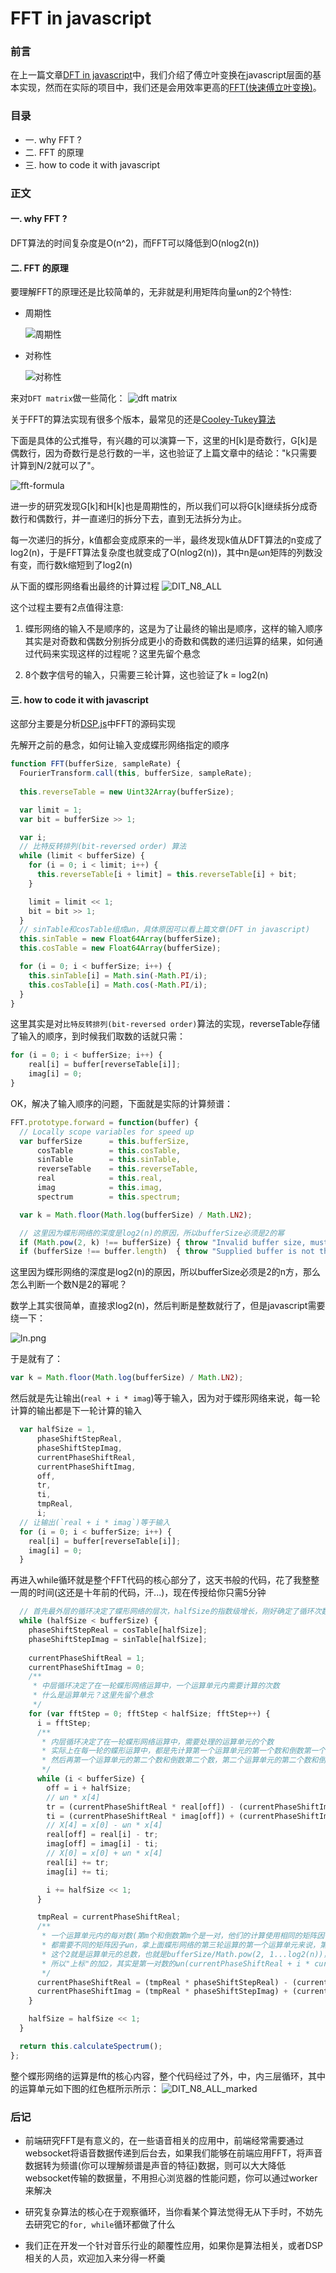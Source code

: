 FFT in javascript
========

### 前言

在上一篇文章[DFT in javascript](../dft-in-javascript/dft-in-javascript.md)中，我们介绍了傅立叶变换在javascript层面的基本实现，然而在实际的项目中，我们还是会用效率更高的[FFT(快速傅立叶变换)](https://zh.wikipedia.org/wiki/%E5%BF%AB%E9%80%9F%E5%82%85%E9%87%8C%E5%8F%B6%E5%8F%98%E6%8D%A2)。

### 目录

  - 一. why FFT ?
  - 二. FFT 的原理
  - 三. how to code it with javascript

### 正文

#### 一. why FFT ?
DFT算法的时间复杂度是O(n^2)，而FFT可以降低到O(nlog2(n))

#### 二. FFT 的原理

要理解FFT的原理还是比较简单的，无非就是利用矩阵向量ωn的2个特性:
- 周期性

  ![周期性](../dft-in-javascript/img/dft-periodic.svg)

- 对称性

  ![对称性](../dft-in-javascript/img/dft-symmetry.svg)

来对`DFT matrix`做一些简化：
![dft matrix](../dft-in-javascript/img/matrix.png)

关于FFT的算法实现有很多个版本，最常见的还是[Cooley-Tukey算法](https://zh.wikipedia.org/wiki/%E5%BA%93%E5%88%A9%EF%BC%8D%E5%9B%BE%E5%9F%BA%E5%BF%AB%E9%80%9F%E5%82%85%E9%87%8C%E5%8F%B6%E5%8F%98%E6%8D%A2%E7%AE%97%E6%B3%95)

下面是具体的公式推导，有兴趣的可以演算一下，这里的H[k]是奇数行，G[k]是偶数行，因为奇数行是总行数的一半，这也验证了上篇文章中的结论："k只需要计算到N/2就可以了"。

![fft-formula](./img/fft-formula.png)

进一步的研究发现G[k]和H[k]也是周期性的，所以我们可以将G[k]继续拆分成奇数行和偶数行，并一直递归的拆分下去，直到无法拆分为止。

每一次递归的拆分，k值都会变成原来的一半，最终发现k值从DFT算法的n变成了log2(n)，于是FFT算法复杂度也就变成了O(nlog2(n))，其中n是ωn矩阵的列数没有变，而行数k缩短到了log2(n)

从下面的蝶形网络看出最终的计算过程
![DIT_N8_ALL](./img/DIT_N8_ALL.png)

这个过程主要有2点值得注意:

1. 蝶形网络的输入不是顺序的，这是为了让最终的输出是顺序，这样的输入顺序其实是对奇数和偶数分别拆分成更小的奇数和偶数的递归运算的结果，如何通过代码来实现这样的过程呢？这里先留个悬念

2. 8个数字信号的输入，只需要三轮计算，这也验证了k = log2(n)

#### 三. how to code it with javascript

这部分主要是分析[DSP.js](https://github.com/corbanbrook/dsp.js/)中FFT的源码实现

先解开之前的悬念，如何让输入变成蝶形网络指定的顺序

```ts
function FFT(bufferSize, sampleRate) {
  FourierTransform.call(this, bufferSize, sampleRate);
   
  this.reverseTable = new Uint32Array(bufferSize);

  var limit = 1;
  var bit = bufferSize >> 1;

  var i;
  // 比特反转排列(bit-reversed order) 算法
  while (limit < bufferSize) {
    for (i = 0; i < limit; i++) {
      this.reverseTable[i + limit] = this.reverseTable[i] + bit;
    }

    limit = limit << 1;
    bit = bit >> 1;
  }
  // sinTable和cosTable组成ωn，具体原因可以看上篇文章(DFT in javascript)
  this.sinTable = new Float64Array(bufferSize);
  this.cosTable = new Float64Array(bufferSize);

  for (i = 0; i < bufferSize; i++) {
    this.sinTable[i] = Math.sin(-Math.PI/i);
    this.cosTable[i] = Math.cos(-Math.PI/i);
  }
}
```

这里其实是对`比特反转排列(bit-reversed order)`算法的实现，reverseTable存储了输入的顺序，到时候我们取数的话就只需：

```js
for (i = 0; i < bufferSize; i++) {
    real[i] = buffer[reverseTable[i]];
    imag[i] = 0;
}
```

OK，解决了输入顺序的问题，下面就是实际的计算频谱：

```js
FFT.prototype.forward = function(buffer) {
  // Locally scope variables for speed up
  var bufferSize      = this.bufferSize,
      cosTable        = this.cosTable,
      sinTable        = this.sinTable,
      reverseTable    = this.reverseTable,
      real            = this.real,
      imag            = this.imag,
      spectrum        = this.spectrum;

  var k = Math.floor(Math.log(bufferSize) / Math.LN2);

  // 这里因为蝶形网络的深度是log2(n)的原因，所以bufferSize必须是2的幂
  if (Math.pow(2, k) !== bufferSize) { throw "Invalid buffer size, must be a power of 2."; }
  if (bufferSize !== buffer.length)  { throw "Supplied buffer is not the same size as defined FFT. FFT Size: " + bufferSize + " Buffer Size: " + buffer.length; }
```
这里因为蝶形网络的深度是log2(n)的原因，所以bufferSize必须是2的n方，那么怎么判断一个数N是2的幂呢？

数学上其实很简单，直接求log2(n)，然后判断是整数就行了，但是javascript需要绕一下：

![ln.png](./img/ln.png)

于是就有了：

```js
var k = Math.floor(Math.log(bufferSize) / Math.LN2);
```

然后就是先让输出(`real + i * imag`)等于输入，因为对于蝶形网络来说，每一轮计算的输出都是下一轮计算的输入

```js
  var halfSize = 1,
      phaseShiftStepReal,
      phaseShiftStepImag,
      currentPhaseShiftReal,
      currentPhaseShiftImag,
      off,
      tr,
      ti,
      tmpReal,
      i;
  // 让输出(`real + i * imag`)等于输入
  for (i = 0; i < bufferSize; i++) {
    real[i] = buffer[reverseTable[i]];
    imag[i] = 0;
  }
```

再进入while循环就是整个FFT代码的核心部分了，这天书般的代码，花了我整整一周的时间(这还是十年前的代码，汗...)，现在传授给你只需5分钟

```js
  // 首先最外层的循环决定了蝶形网络的层次，halfSize的指数级增长，刚好确定了循环次数是log2(n)
  while (halfSize < bufferSize) {
    phaseShiftStepReal = cosTable[halfSize];
    phaseShiftStepImag = sinTable[halfSize];
    
    currentPhaseShiftReal = 1;
    currentPhaseShiftImag = 0;
    /**
     * 中层循环决定了在一轮蝶形网络运算中，一个运算单元内需要计算的次数
     * 什么是运算单元？这里先留个悬念
     */
    for (var fftStep = 0; fftStep < halfSize; fftStep++) {
      i = fftStep;
      /**
       * 内层循环决定了在一轮蝶形网络运算中，需要处理的运算单元的个数
       * 实际上在每一轮的蝶形运算中，都是先计算第一个运算单元的第一个数和倒数第一个数，然后第二个运算单元的第一个数和倒数第一个数...
       * 然后再第一个运算单元的第二个数和倒数第二个数，第二个运算单元的第二个数和倒数第二个数...
       */
      while (i < bufferSize) {
        off = i + halfSize;
        // ωn * x[4]
        tr = (currentPhaseShiftReal * real[off]) - (currentPhaseShiftImag * imag[off]);
        ti = (currentPhaseShiftReal * imag[off]) + (currentPhaseShiftImag * real[off]);
        // X[4] = x[0] - ωn * x[4]
        real[off] = real[i] - tr;
        imag[off] = imag[i] - ti;
        // X[0] = x[0] + ωn * x[4]
        real[i] += tr;
        imag[i] += ti;

        i += halfSize << 1;
      }

      tmpReal = currentPhaseShiftReal;
      /**
       * 一个运算单元内的每对数(第m个和倒数第m个是一对，他们的计算使用相同的矩阵因子，只不过符号不同)的计算，
       * 都需要不同的矩阵因子ωn，拿上面蝶形网络的第三轮运算的第一个运算单元来说，第二对数的ωn的"上标"是在第一对数的上标的基础上加2，
       * 这个2就是运算单元的总数，也就是bufferSize/Math.pow(2, 1...log2(n))，
       * 所以"上标"的加2，其实是第一对数的ωn(currentPhaseShiftReal + i * currentPhaseShiftImag) 乘以 `phaseShiftStepReal + i * phaseShiftStepImag`
       */
      currentPhaseShiftReal = (tmpReal * phaseShiftStepReal) - (currentPhaseShiftImag * phaseShiftStepImag);
      currentPhaseShiftImag = (tmpReal * phaseShiftStepImag) + (currentPhaseShiftImag * phaseShiftStepReal);
    }

    halfSize = halfSize << 1;
  }

  return this.calculateSpectrum();
};

```

整个蝶形网络的运算是fft的核心内容，整个代码经过了外，中，内三层循环，其中的运算单元如下图的红色框所示所示：
![DIT_N8_ALL_marked](./img/DIT_N8_ALL_marked.jpg)


### 后记

- 前端研究FFT是有意义的，在一些语音相关的应用中，前端经常需要通过websocket将语音数据传递到后台去，如果我们能够在前端应用FFT，将声音数据转为频谱(你可以理解频谱是声音的特征)数据，则可以大大降低websocket传输的数据量，不用担心浏览器的性能问题，你可以通过worker来解决

- 研究复杂算法的核心在于观察循环，当你看某个算法觉得无从下手时，不妨先去研究它的`for, while`循环都做了什么

- 我们正在开发一个针对音乐行业的颠覆性应用，如果你是算法相关，或者DSP相关的人员，欢迎加入来分得一杯羹